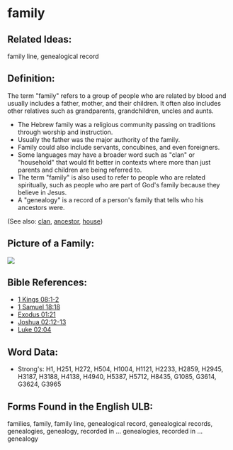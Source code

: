 # family
## Related Ideas:

family line, genealogical record



## Definition:

The term "family" refers to a group of people who are related by blood and usually includes a father, mother, and their children. It often also includes other relatives such as grandparents, grandchildren, uncles and aunts.

* The Hebrew family was a religious community passing on traditions through worship and instruction.
* Usually the father was the major authority of the family.
* Family could also include servants, concubines, and even foreigners.
* Some languages may have a broader word such as "clan" or "household" that would fit better in contexts where more than just parents and children are being referred to.
* The term "family" is also used to refer to people who are related spiritually, such as people who are part of God's family because they believe in Jesus.
* A "genealogy" is a record of a person's family that tells who his ancestors were.

(See also: [clan](../other/clan.md), [ancestor](../other/father.md), [house](../other/house.md))

## Picture of a Family:

<a href="https://content.bibletranslationtools.org/WycliffeAssociates/en_tw/raw/branch/master/PNGs/f/Family.png"><img src="https://content.bibletranslationtools.org/WycliffeAssociates/en_tw/raw/branch/master/PNGs/f/Family.png" ></a>

## Bible References:

* [1 Kings 08:1-2](rc://en/tn/help/1ki/08/01)
* [1 Samuel 18:18](rc://en/tn/help/1sa/18/18)
* [Exodus 01:21](rc://en/tn/help/exo/01/21)
* [Joshua 02:12-13](rc://en/tn/help/jos/02/12)
* [Luke 02:04](rc://en/tn/help/luk/02/04)

## Word Data:

* Strong's: H1, H251, H272, H504, H1004, H1121, H2233, H2859, H2945, H3187, H3188, H4138, H4940, H5387, H5712, H8435, G1085, G3614, G3624, G3965

## Forms Found in the English ULB:

families, family, family line, genealogical record, genealogical records, genealogies, genealogy, recorded in ... genealogies, recorded in ... genealogy


